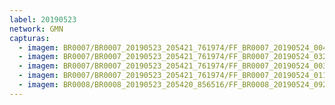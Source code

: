```yaml
---
label: 20190523
network: GMN
capturas:
  - imagem: BR0007/BR0007_20190523_205421_761974/FF_BR0007_20190524_004730_907_0307200.fits_maxpixel.jpg
  - imagem: BR0007/BR0007_20190523_205421_761974/FF_BR0007_20190524_032302_048_0506880.fits_maxpixel.jpg
  - imagem: BR0007/BR0007_20190523_205421_761974/FF_BR0007_20190524_003758_173_0294400.fits_maxpixel.jpg
  - imagem: BR0007/BR0007_20190523_205421_761974/FF_BR0007_20190524_011902_041_0347648.fits_maxpixel.jpg
  - imagem: BR0008/BR0008_20190523_205420_856516/FF_BR0008_20190524_092422_551_0554240.fits_maxpixel.jpg
---
```

